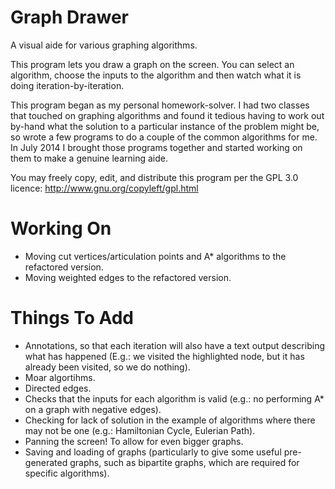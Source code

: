 
Graph Drawer
============

A visual aide for various graphing algorithms.

This program lets you draw a graph on the screen. You can select an algorithm, choose the inputs to the algorithm and then watch what it is doing iteration-by-iteration.

This program began as my personal homework-solver. I had two classes that touched on graphing algorithms and found it tedious having to work out by-hand what the solution to a particular instance of the problem might be, so wrote a few programs to do a couple of the common algorithms for me. In July 2014 I brought those programs together and started working on them to make a genuine learning aide.

You may freely copy, edit, and distribute this program per the GPL 3.0 licence: http://www.gnu.org/copyleft/gpl.html

Working On
==========
- Moving cut vertices/articulation points and A* algorithms to the refactored version.
- Moving weighted edges to the refactored version.

Things To Add
=============
- Annotations, so that each iteration will also have a text output describing what has happened (E.g.: we visited the highlighted node, but it has already been visited, so we do nothing).
- Moar algortihms.
- Directed edges.
- Checks that the inputs for each algorithm is valid (e.g.: no performing A* on a graph with negative edges).
- Checking for lack of solution in the example of algorithms where there may not be one (e.g.: Hamiltonian Cycle, Eulerian Path).
- Panning the screen! To allow for even bigger graphs.
- Saving and loading of graphs (particularly to give some useful pre-generated graphs, such as bipartite graphs, which are required for specific algorithms).
